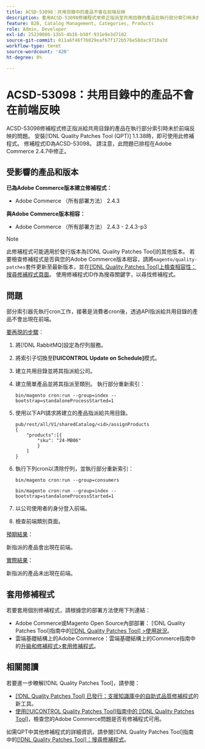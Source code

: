 ```yaml
---
title: ACSD-53098：共用目錄中的產品不會在前端反映
description: 套用ACSD-53098修補程式來修正指派至共用目錄的產品在執行部分索引時未於前端反映的Adobe Commerce問題。
feature: B2B, Catalog Management, Categories, Products
role: Admin, Developer
exl-id: 25230086-13b5-4b16-b50f-931e9e3d7102
source-git-commit: 011a6f46f76029eaf67f172b576e58dac9710a3d
workflow-type: tm+mt
source-wordcount: '420'
ht-degree: 0%

---
```


# ACSD-53098：共用目錄中的產品不會在前端反映

ACSD-53098修補程式修正指派給共用目錄的產品在執行部分索引時未於前端反映的問題。 安裝[!DNL Quality Patches Tool (QPT)] 1.1.38時，即可使用此修補程式。 修補程式ID為ACSD-53098。 請注意，此問題已排程在Adobe Commerce 2.4.7中修正。

## 受影響的產品和版本

**已為Adobe Commerce版本建立修補程式：**

* Adobe Commerce （所有部署方法） 2.4.3

**與Adobe Commerce版本相容：**

* Adobe Commerce （所有部署方法） 2.4.3 - 2.4.3-p3

>[!NOTE]
>
>此修補程式可能適用於發行版本為[!DNL Quality Patches Tool]的其他版本。 若要檢查修補程式是否與您的Adobe Commerce版本相容，請將`magento/quality-patches`套件更新至最新版本，並在[[!DNL Quality Patches Tool]上檢查相容性：搜尋修補程式頁面](https://experienceleague.adobe.com/tools/commerce-quality-patches/index.html?lang=zh-Hant)。 使用修補程式ID作為搜尋關鍵字，以尋找修補程式。

## 問題

部分索引器先執行cron工作，接著是消費者cron後，透過API指派給共用目錄的產品不會出現在前端。

<u>要再現的步驟</u>：

1. 將[!DNL RabbitMQ]設定為佇列服務。
1. 將索引子切換至&#x200B;**[!UICONTROL Update on Schedule]**&#x200B;模式。
1. 建立共用目錄並將其指派給公司。
1. 建立簡單產品並將其指派至類別。 執行部分重新索引：

   `bin/magento cron:run --group=index --bootstrap=standaloneProcessStarted=1`

1. 使用以下API請求將建立的產品指派給共用目錄。

   ```
   pub/rest/all/V1/sharedCatalog/<id>/assignProducts
   {
       "products":[{
           "sku": "24-MB06"
           }
       ]
   }
   ```

1. 執行下列cron以清除佇列，並執行部分重新索引：

   `bin/magento cron:run --group=consumers`

   `bin/magento cron:run --group=index --bootstrap=standaloneProcessStarted=1`

1. 以公司使用者的身分登入前端。
1. 檢查前端類別頁面。

<u>預期結果</u>：

新指派的產品會出現在前端。

<u>實際結果</u>：

新指派的產品未出現在前端。

## 套用修補程式

若要套用個別修補程式，請根據您的部署方法使用下列連結：

* Adobe Commerce或Magento Open Source內部部署： [!DNL Quality Patches Tool]指南中的[[!DNL Quality Patches Tool] >使用狀況](/help/tools/quality-patches-tool/usage.md)。
* 雲端基礎結構上的Adobe Commerce：雲端基礎結構上的Commerce指南中的[升級和修補程式>套用修補程式](https://experienceleague.adobe.com/docs/commerce-cloud-service/user-guide/develop/upgrade/apply-patches.html?lang=zh-Hant)。

## 相關閱讀

若要進一步瞭解[!DNL Quality Patches Tool]，請參閱：

* [[!DNL Quality Patches Tool] 已發行：支援知識庫中的自助式品質修補程式](https://experienceleague.adobe.com/zh-hant/docs/commerce-operations/tools/quality-patches-tool/quality-patches-tool-to-self-serve-quality-patches)的新工具。
* [使用[!UICONTROL Quality Patches Tool]指南中的 [!DNL Quality Patches Tool]](/help/tools/quality-patches-tool/patches-available-in-qpt/check-patch-for-magento-issue-with-magento-quality-patches.md)，檢查您的Adobe Commerce問題是否有修補程式可用。


如需QPT中其他修補程式的詳細資訊，請參閱[!DNL Quality Patches Tool]指南中的[[!DNL Quality Patches Tool]：搜尋修補程式](https://experienceleague.adobe.com/tools/commerce-quality-patches/index.html?lang=zh-Hant)。
